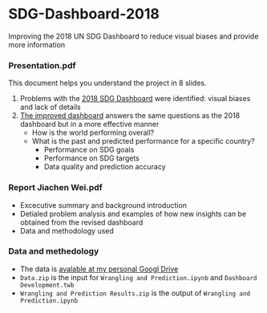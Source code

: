 # SDG-Dashboard-2018
Improving the 2018 UN SDG Dashboard to reduce visual biases and provide more information

### Presentation.pdf
This document helps you understand the project in 8 slides.
1. Problems with the [2018 SDG Dashboard](https://dashboards.sdgindex.org/#/) were identified: visual biases and lack of details
2. [The improved dashboard](https://10ay.online.tableau.com/t/carsenwei/views/ImprovedUNSDGDashboard/Dashboard1?iframeSizedToWindow=true&:embed=y&:showAppBanner=false&:display_count=no&:showVizHome=no) answers the same questions as the 2018 dashboard but in a more effective manner
    - How is the world performing overall?
    - What is the past and predicted performance for a specific country?
      - Performance on SDG goals
      - Performance on SDG targets
      - Data quality and prediction accuracy


### Report Jiachen Wei.pdf
- Excecutive summary and background introduction
- Detialed problem analysis and examples of how new insights can be obtained from the revised dashboard
- Data and methodology used

### Data and methedology
- The data is [avalable at my personal Googl Drive](https://drive.google.com/open?id=1bgNLPrsJekNlrvhVYBKp9yBG-EejxIAw)
- `Data.zip` is the input for `Wrangling and Prediction.ipynb` and `Dashboard Development.twb`
- `Wrangling and Prediction Results.zip` is the output of `Wrangling and Prediction.ipynb`
